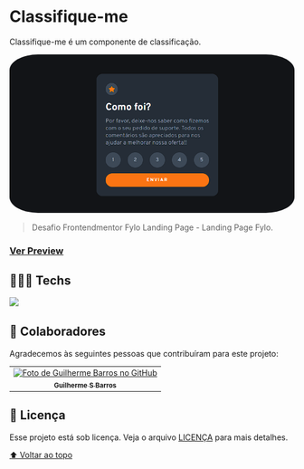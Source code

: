 # Classifique-me
Classifique-me é um componente de classificação.

<!---Esses são exemplos. Veja https://shields.io para outras pessoas ou para personalizar este conjunto de escudos. Você pode querer incluir dependências, status do projeto e informações de licença aqui--->
<p align="center">
  <img style="border-radius:10%" width="100%" height="100%" src="images/capa.png" alt="exemplo imagem">
</p>

> Desafio Frontendmentor Fylo Landing Page - Landing Page Fylo.

### [Ver Preview](https://blocada.netlify.app/)

## 👨🏻‍💻 Techs 

 <a href="https://skillicons.dev">
    <img src="https://skillicons.dev/icons?i=html,css,scss,javascript" />
</a>

## 🤝 Colaboradores

Agradecemos às seguintes pessoas que contribuíram para este projeto:

<table>
  <tr>
    <td align="center">
      <a href="#">
        <img src="https://avatars.githubusercontent.com/u/66280834?v=4" width="100px;" alt="Foto de Guilherme Barros no GitHub"/><br>
        <sub>
          <b>Guilherme S Barros</b>
        </sub>
      </a>
    </td>
  </tr>
</table>

## 📝 Licença

Esse projeto está sob licença. Veja o arquivo [LICENÇA](LICENSE.md) para mais detalhes.

[⬆ Voltar ao topo](#Blocada)<br>
